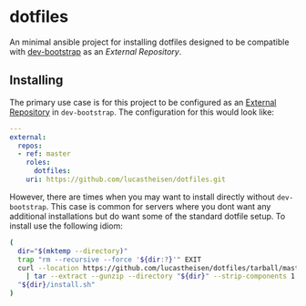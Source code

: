 # dotfiles

An minimal ansible project for installing dotfiles designed to be compatible with [dev-bootstrap](https://github.com/lucastheisen/dev-bootstrap) as an _External Repository_.

## Installing

The primary use case is for this project to be configured as an [External Repository](https://github.com/lucastheisen/dev-bootstrap#external-repositories) in `dev-bootstrap`.
The configuration for this would look like:

```yaml
---
external:
  repos:
  - ref: master
    roles:
      dotfiles:
    uri: https://github.com/lucastheisen/dotfiles.git
```

However, there are times when you may want to install directly without `dev-bootstrap`.
This case is common for servers where you dont want any additional installations but do want some of the standard dotfile setup.
To install use the following idiom:

```bash
(
  dir="$(mktemp --directory)"
  trap "rm --recursive --force '${dir:?}'" EXIT
  curl --location https://github.com/lucastheisen/dotfiles/tarball/master \
    | tar --extract --gunzip --directory "${dir}" --strip-components 1
  "${dir}/install.sh"
)
```
